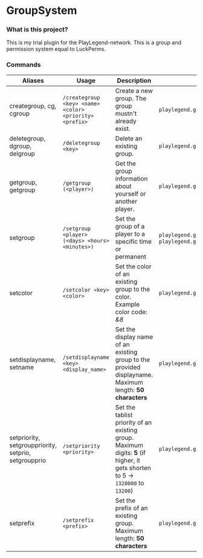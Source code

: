 # GroupSystem
### What is this project? 
This is my trial plugin for the PlayLegend-network. This is a group and permission system equal to LuckPerms. 

### Commands
| **Aliases**                                          | **Usage**                                               | **Description**                                                                                                                | **Permissions**                                                    |
|------------------------------------------------------|---------------------------------------------------------|--------------------------------------------------------------------------------------------------------------------------------|--------------------------------------------------------------------|
| creategroup, cg, cgroup                              | `/creategroup <key> <name> <color> <priority> <prefix>` | Create a new group. The group mustn't already exist.                                                                           | `playlegend.groups.group.create`                                   |
| deletegroup, dgroup, delgroup                        | `/deletegroup <key>`                                    | Delete an existing group.                                                                                                      | `playlegend.groups.group.delete`                                   |
| getgroup, getgroup                                   | `/getgroup (<player>)`                                  | Get the group information about yourself or another player.                                                                    | `playlegend.groups.group.get.others`                               |
| setgroup                                             | `/setgroup <player> (<days> <hours> <minutes>)`         | Set the group of a player to a specific time or permanent                                                                      | `playlegend.groups.group.set`, `playlegend.groups.group.set.<key>` |
| setcolor                                             | `/setcolor <key> <color>`                               | Set the color of an existing group to the color. Example color code: *&8*                                                      | `playlegend.groups.group.setcolor`                                 |
| setdisplayname, setname                              | `/setdisplayname <key> <display_name>`                  | Set the display name of an existing group to the provided displayname. Maximum length: **50 characters**                       | `playlegend.groups.group.setdisplayname`                           |
| setpriority, setgrouppriority, setprio, setgroupprio | `/setpriority <priority>`                               | Set the tablist priority of an existing group. Maximum digits: **5** (if higher, it gets shorten to 5 -> `1320000` to `13200`) | `playlegend.groups.group.setpriority`                              |
| setprefix                                            | `/setprefix <prefix>`                                   | Set the prefix of an existing group. Maximum length: **50 characters**                                                         | `playlegend.groups.group.setprefix`                                |